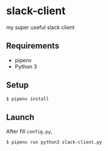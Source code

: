 # slack-client
my super useful slack client

## Requirements

- pipenv
- Python 3

## Setup

```sh
$ pipenv install
```

## Launch

After fill `config.py`,

```sh
$ pipenv run python3 slack-client.py
```
